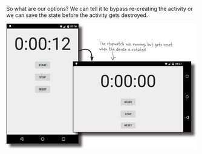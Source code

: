 So what are our options? We can tell it to bypass re-creating the activity or we can save the state before the activity gets destroyed.

![](.guides/img/53app.png)